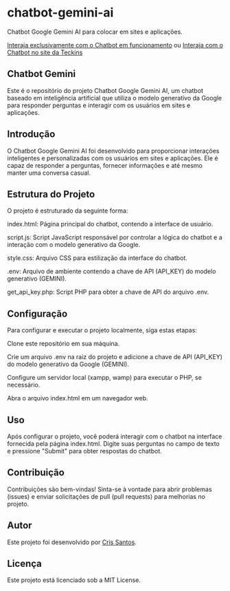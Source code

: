# chatbot-gemini-ai
Chatbot Google Gemini AI para colocar em sites e aplicações.

[Interaja exclusivamente com o Chatbot em funcionamento](https://teckins.com/chatbot) ou [Interaja com o Chatbot no site da Teckins](https://teckins.com/)

## Chatbot Gemini
Este é o repositório do projeto Chatbot Google Gemini AI, um chatbot baseado em inteligência artificial que utiliza o modelo generativo da Google para responder perguntas e interagir com os usuários em sites e aplicações.

## Introdução
O Chatbot Google Gemini AI foi desenvolvido para proporcionar interações inteligentes e personalizadas com os usuários em sites e aplicações. Ele é capaz de responder a perguntas, fornecer informações e até mesmo manter uma conversa casual.

## Estrutura do Projeto
O projeto é estruturado da seguinte forma:

index.html: Página principal do chatbot, contendo a interface de usuário.

script.js: Script JavaScript responsável por controlar a lógica do chatbot e a interação com o modelo generativo da Google.

style.css: Arquivo CSS para estilização da interface do chatbot.

.env: Arquivo de ambiente contendo a chave de API (API_KEY) do modelo generativo (GEMINI).

get_api_key.php: Script PHP para obter a chave de API do arquivo .env.

## Configuração
Para configurar e executar o projeto localmente, siga estas etapas:

Clone este repositório em sua máquina.

Crie um arquivo .env na raiz do projeto e adicione a chave de API (API_KEY) do modelo generativo da Google (GEMINI).

Configure um servidor local (xampp, wamp) para executar o PHP, se necessário.

Abra o arquivo index.html em um navegador web.

## Uso
Após configurar o projeto, você poderá interagir com o chatbot na interface fornecida pela página index.html. Digite suas perguntas no campo de texto e pressione "Submit" para obter respostas do chatbot.

## Contribuição
Contribuições são bem-vindas! Sinta-se à vontade para abrir problemas (issues) e enviar solicitações de pull (pull requests) para melhorias no projeto.

## Autor
Este projeto foi desenvolvido por [Cris Santos](https://www.linkedin.com/in/cris-santos-038100100/).

## Licença
Este projeto está licenciado sob a MIT License.
